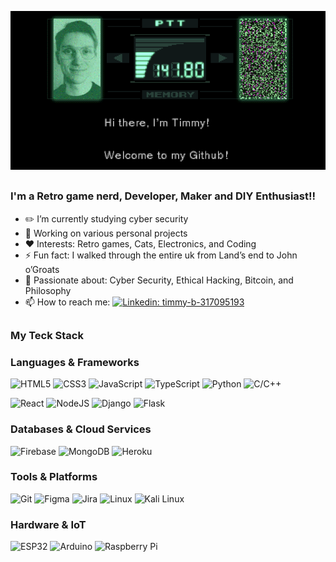 

![Hi there, I'm Timmy](https://github.com/Timmy-Bergkvist/Timmy-Bergkvist/blob/master/mgsgif.gif)


##

### I'm a Retro game nerd, Developer, Maker and DIY Enthusiast!!

- ✏️ I’m currently studying cyber security
- 🔭 Working on various personal projects
- ❤️ Interests: Retro games, Cats, Electronics, and Coding
- ⚡ Fun fact: I walked through the entire uk from Land’s end to John o’Groats
- 💬 Passionate about: Cyber Security, Ethical Hacking, Bitcoin, and Philosophy
- 📫 How to reach me: [![Linkedin: timmy-b-317095193](https://img.shields.io/badge/-Timmy%20Bergkvist-blue?style=plastic&logo=Linkedin&logoColor=white&link=https://www.linkedin.com/in/timmy-b-317095193/)](https://www.linkedin.com/in/timmy-b-317095193/)
##

### My Teck Stack

### Languages & Frameworks
![HTML5](https://img.shields.io/badge/-HTML5-%23E44D27?style=flat&logo=html5&logoColor=ffffff)
![CSS3](https://img.shields.io/badge/-CSS3-%231572B6?style=flat&logo=css3)
![JavaScript](https://img.shields.io/badge/-JavaScript-%23F7DF1C?style=flat&logo=javascript&logoColor=000000&labelColor=%23F7DF1C&color=%23FFCE5A)
![TypeScript](https://img.shields.io/badge/-TypeScript-007ACC?style=flat&logo=typescript&logoColor=white)
![Python](https://img.shields.io/badge/python-3670A0?style=flat&logo=python&logoColor=ffdd54)
![C/C++](https://img.shields.io/badge/-C/C++-%2300599C?style=flat&logo=c%2B%2B&logoColor=ffffff)

![React](https://img.shields.io/badge/React-%23282C34?style=flat&logo=react)
![NodeJS](https://img.shields.io/badge/node.js-6DA55F?style=flat&logo=node.js&logoColor=white)
![Django](https://img.shields.io/badge/django-%23092E20.svg?style=flat&logo=django&logoColor=white)
![Flask](https://img.shields.io/badge/flask-%23000.svg?style=flat&logo=flask&logoColor=white)

### Databases & Cloud Services
![Firebase](https://img.shields.io/badge/firebase-%23039BE5.svg?style=flat&logo=firebase)
![MongoDB](https://img.shields.io/badge/MongoDB-%234ea94b.svg?style=flat&logo=mongodb&logoColor=white)
![Heroku](https://img.shields.io/badge/heroku-%23430098.svg?style=flat&logo=heroku&logoColor=white)

### Tools & Platforms
![Git](https://img.shields.io/badge/-Git-%23F05032?style=flat&logo=git&logoColor=%23ffffff)
![Figma](https://img.shields.io/badge/figma-%23F24E1E.svg?style=flat&logo=figma&logoColor=white)
![Jira](https://img.shields.io/badge/jira-%230A0FFF.svg?style=flat&logo=jira&logoColor=white)
![Linux](https://img.shields.io/badge/Linux-%23FCC624?style=flat&logo=linux&logoColor=black)
![Kali Linux](https://img.shields.io/badge/Kali_Linux-%23557C94?style=flat&logo=kalilinux&logoColor=white)


### Hardware & IoT
![ESP32](https://img.shields.io/badge/ESP32-red?style=flat&logo=espressif&logoColor=white)
![Arduino](https://img.shields.io/badge/Arduino-%2300A79D?style=flat&logo=arduino&logoColor=white)
![Raspberry Pi](https://img.shields.io/badge/Raspberry%20Pi-%23C51A4A?style=flat&logo=raspberry-pi&logoColor=white)

##
